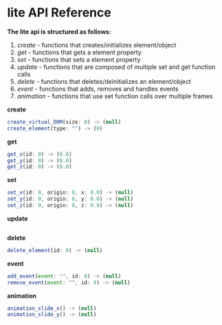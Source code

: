 # lite API Reference
**The lite api is structured as follows:**
1. *create* - functions that creates/initializes element/object
2. *get* - functions that gets a element property
3. *set* - functions that sets a element property
4. *update* - functions that are composed of multiple set and get function calls
5. *delete* - functions that deletes/deinitializes an element/object
6. *event* - functions that adds, removes and handles events 
7. *animation* - functions that use set function calls over multiple frames

**create**
```javascript
create_virtual_DOM(size: 0) -> (null)
create_element(type: "") -> (0)
```
**get**
```javascript
get_x(id: 0) -> (0.0)
get_y(id: 0) -> (0.0)
get_z(id: 0) -> (0.0)
```
**set**
```javascript
set_x(id: 0, origin: 0, x: 0.0) -> (null)
set_y(id: 0, origin: 0, y: 0.0) -> (null)
set_z(id: 0, origin: 0, z: 0.0) -> (null)
```
**update**
```javascript
```
**delete**
```javascript
delete_element(id: 0) -> (null)
```
**event**
```javascript
add_event(event: "", id: 0) -> (null)
remove_event(event: "", id: 0) -> (null)
```
**animation**
```javascript
animation_slide_x() -> (null)
animation_slide_y() -> (null)
```
